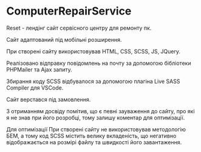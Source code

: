 # ComputerRepairService
Reset - лендінг сайт сервісного центру для ремонту пк.

Сайт адаптований під мобільні розширення.

При створені сайту використовував HTML, CSS, SCSS, JS, JQuery.

Реалізовано відправку повідомлень на почту за допомогою бібліотеки PHPMailer та Ajax запиту.

Збирання коду SCSS відбувалося за допомогою плагіна Live SASS Compiler для VSCode.

Сайт верстався під замовлення.

З отриманням досвіду помітив, що є певні зауваження до сайту, про які я не знав при його розробці, тому залишу коментар для оптимізації.


Для оптимізації
При створені сайту не використовував методологію БЕМ, а тому код SCSS містить велику вкладеність, що негативно відображається на розмірі файлу та швидкості його завантаження.
